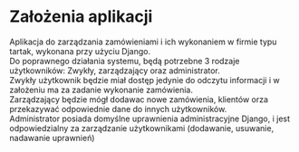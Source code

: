 # Założenia aplikacji

Aplikacja do zarządzania zamówieniami i ich wykonaniem w firmie typu tartak, wykonana przy użyciu Django.</br>
Do poprawnego działania systemu, będą potrzebne 3 rodzaje użytkowników: Zwykły, zarządzający oraz administrator.</br>
Zwykły użytkownik będzie miał dostęp jedynie do odczytu informacji i w założeniu ma za zadanie wykonanie zamówienia.</br>
Zarządzający będzie mógł dodawac nowe zamówienia, klientów orza przekazywać odpowiednie dane do innych użytkowników.</br>
Administrator posiada domyślne uprawnienia administracyjne Django, i jest odpowiedzialny za zarządzanie użytkownikami (dodawanie, usuwanie, nadawanie uprawnień)
